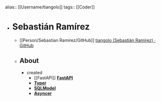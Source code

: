alias:: [[Username/tiangolo]]
tags:: [[Coder]]

- # Sebastián Ramírez
	- [[Person/Sebastian Ramirez/GitHub]] [tiangolo (Sebastián Ramírez) · GitHub](https://github.com/tiangolo)
	- ## About
		- created
			- [[FastAPI]] **[FastAPI](https://fastapi.tiangolo.com/)**
			- **[Typer](https://typer.tiangolo.com/)**
			- **[SQLModel](https://sqlmodel.tiangolo.com/)**
			- **[Asyncer](https://asyncer.tiangolo.com/)**